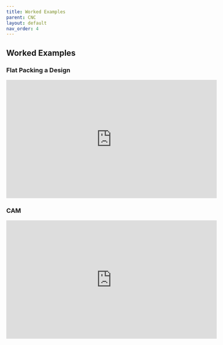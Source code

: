 ```yaml
---
title: Worked Examples
parent: CNC
layout: default
nav_order: 4
---
```

## Worked Examples

### Flat Packing a Design

<iframe width="560" height="315" src="https://www.youtube.com/embed/VvK5Ak8Jhws?si=yMYRji9WpdwUAiTc" title="YouTube video player" frameborder="0" allow="accelerometer; autoplay; clipboard-write; encrypted-media; gyroscope; picture-in-picture; web-share" referrerpolicy="strict-origin-when-cross-origin" allowfullscreen></iframe>

### CAM

<iframe width="560" height="315" src="https://www.youtube.com/embed/KtmaGfm4HOU?si=fjQGdTkC4-evBt47" title="YouTube video player" frameborder="0" allow="accelerometer; autoplay; clipboard-write; encrypted-media; gyroscope; picture-in-picture; web-share" referrerpolicy="strict-origin-when-cross-origin" allowfullscreen></iframe>

